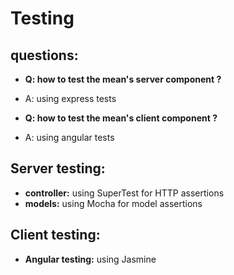 Testing
====


questions:
----

- **Q: how to test the mean's server component ?** 
- A: using express tests

- **Q: how to test the mean's client component ?** 
- A: using angular tests



Server testing:
-----
- **controller:** using SuperTest for HTTP assertions
- **models:** using Mocha for model assertions


Client testing:
------
- **Angular testing:** using Jasmine
